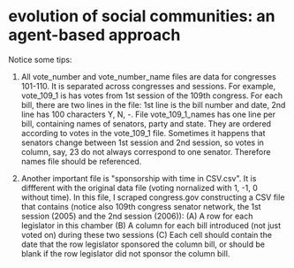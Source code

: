 # evolution of social communities: an agent-based approach
Notice some tips:
1. All vote_number and vote_number_name files are data for congresses 101-110. It is separated across congresses and sessions. For example, vote_109_1 is has votes from 1st session of the 109th congress. For each bill, there are two lines in the file: 1st line is the bill number and date, 2nd line has 100 characters Y, N, -. File vote_109_1_names has one line per bill, containing names of senators, party and state. They are ordered according to votes in the vote_109_1 file. Sometimes it happens that senators change between 1st session and 2nd session, so votes in column, say, 23 do not always correspond to one senator. Therefore names file should be referenced.

2. Another important file is "sponsorship with time in CSV.csv". It is diffferent with the original data file (voting nornalized with 1, -1, 0 without time). In this file, I scraped congress.gov constructing a CSV file that contains (notice also 109th congress senator network, the 1st session (2005) and the 2nd session (2006)):
(A) A row for each legislator in this chamber
(B) A column for each bill introduced (not just voted on) during these two sessions
(C) Each cell should contain the date that the row legislator sponsored the column bill, or should be blank if the row legislator did not sponsor the column bill.
